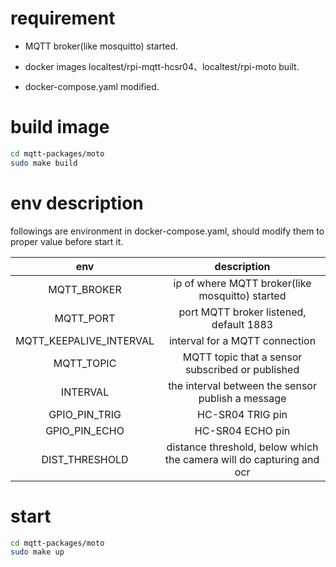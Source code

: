 # requirement
- MQTT broker(like mosquitto) started.

- docker images localtest/rpi-mqtt-hcsr04、localtest/rpi-moto built.
- docker-compose.yaml modified.

# build image
```bash
cd mqtt-packages/moto
sudo make build
```

# env description

followings are environment in docker-compose.yaml, should modify them to proper value before start it.
 
| env         | description    |
| :---:       | :------------: |
| MQTT_BROKER | ip of where MQTT broker(like mosquitto) started |
| MQTT_PORT   | port MQTT broker listened, default 1883 |
| MQTT_KEEPALIVE_INTERVAL | interval for a MQTT connection |
| MQTT_TOPIC | MQTT topic that a sensor subscribed or published |
| INTERVAL | the interval between the sensor publish a message |
| GPIO_PIN_TRIG | HC-SR04 TRIG pin |
| GPIO_PIN_ECHO | HC-SR04 ECHO pin |
| DIST_THRESHOLD | distance threshold, below which the camera will do capturing and ocr |

# start
```bash
cd mqtt-packages/moto
sudo make up
```
